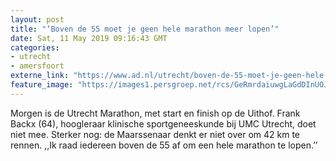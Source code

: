 ```yaml
---
layout: post
title: "‘Boven de 55 moet je geen hele marathon meer lopen’"
date: Sat, 11 May 2019 09:16:43 GMT
categories: 
- utrecht 
- amersfoort 
externe_link: "https://www.ad.nl/utrecht/boven-de-55-moet-je-geen-hele-marathon-meer-lopen~a99b5968/"
feature_image: "https://images1.persgroep.net/rcs/GeRmrdaiuwgLaGdDInUOJ9G4cZg/diocontent/147309253/_fitwidth/400/?appId=21791a8992982cd8da851550a453bd7f&quality=0.7"
---
```


Morgen is de Utrecht Marathon, met start en finish op de Uithof. Frank Backx (64), hoogleraar klinische sportgeneeskunde bij UMC Utrecht, doet niet mee. Sterker nog: de Maarssenaar denkt er niet over om 42 km te rennen. ,,Ik raad iedereen boven de 55 af om een hele marathon te lopen.’’
